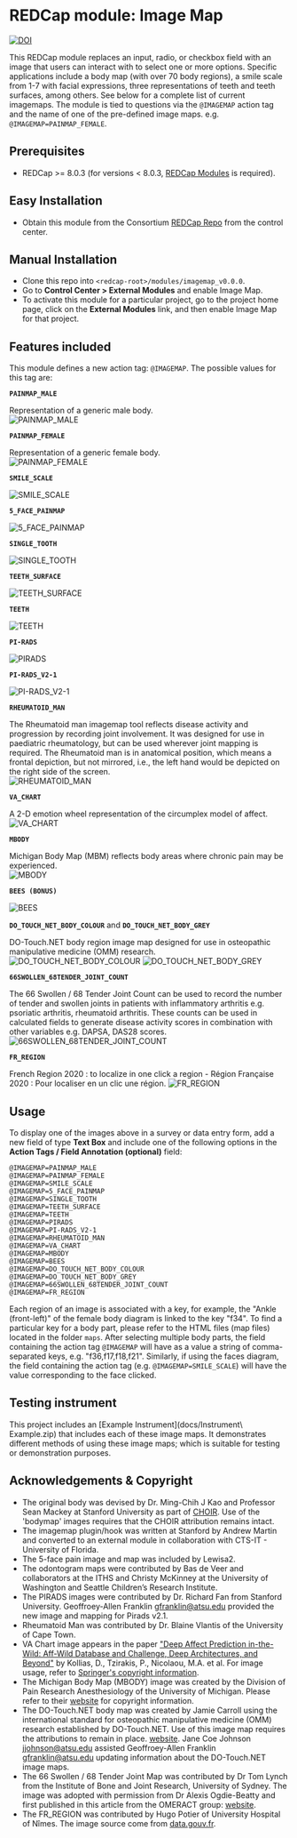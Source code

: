 # REDCap module: Image Map


[![DOI](https://zenodo.org/badge/115049747.svg)](https://zenodo.org/badge/latestdoi/115049747)

This REDCap module replaces an input, radio, or checkbox field with an image that users can interact with to select one or more options. Specific applications include a body map (with over 70 body regions), a smile scale from 1-7 with facial expressions, three representations of teeth and teeth surfaces, among others. See below for a complete list of current imagemaps. The module is tied to questions via the `@IMAGEMAP` action tag and the name of one of the pre-defined image maps.  e.g. `@IMAGEMAP=PAINMAP_FEMALE`.


## Prerequisites
- REDCap >= 8.0.3 (for versions < 8.0.3, [REDCap Modules](https://github.com/vanderbilt/redcap-external-modules) is required).


## Easy Installation
- Obtain this module from the Consortium [REDCap Repo](https://redcap.vanderbilt.edu/consortium/modules/index.php) from the control center.


## Manual Installation
- Clone this repo into `<redcap-root>/modules/imagemap_v0.0.0`.
- Go to **Control Center > External Modules** and enable Image Map.
- To activate this module for a particular project, go to the project home page, click on the **External Modules** link, and then enable Image Map for that project.


## Features included
This module defines a new action tag: `@IMAGEMAP`. The possible values for this tag are:


**`PAINMAP_MALE`**

Representation of a generic male body.  
![PAINMAP_MALE](./img/painmap_male.png)


**`PAINMAP_FEMALE`**

Representation of a generic female body.  
![PAINMAP_FEMALE](./img/painmap_female.png)


**`SMILE_SCALE`**

![SMILE_SCALE](./img/smile_scale.png)


**`5_FACE_PAINMAP`**

![5_FACE_PAINMAP](./img/5_face_painmap.png)


**`SINGLE_TOOTH`**

![SINGLE_TOOTH](./img/single_tooth.png)


**`TEETH_SURFACE`**

![TEETH_SURFACE](./img/teeth_5_surface.png)


**`TEETH`**

![TEETH](./img/teeth_simple.png)


**`PI-RADS`**

![PIRADS](./img/pirads.png)


**`PI-RADS_V2-1`**

![PI-RADS_V2-1](./img/pirads_v2.1.png)


**`RHEUMATOID_MAN`**

The Rheumatoid man imagemap tool reflects disease activity and progression by recording joint involvement. It was designed for use in paediatric rheumatology, but can be used wherever joint mapping is required.  The Rheumatoid man is in anatomical position, which means a frontal depiction, but not mirrored, i.e., the left hand would be depicted on the right side of the screen.  
![RHEUMATOID_MAN](./img/rheumatoid_man.png)


**`VA_CHART`**

A 2-D emotion wheel representation of the circumplex model of affect.  
![VA_CHART](./img/va_chart.png)


**`MBODY`**

Michigan Body Map (MBM) reflects body areas where chronic pain may be experienced.  
![MBODY](./img/mbody.png)


**`BEES (BONUS)`**

![BEES](./img/bees.png)


**`DO_TOUCH_NET_BODY_COLOUR`** and **`DO_TOUCH_NET_BODY_GREY`**

DO-Touch.NET body region image map designed for use in osteopathic manipulative medicine (OMM) research.
![DO_TOUCH_NET_BODY_COLOUR](./img/do_touch_net_body_colour.png)
![DO_TOUCH_NET_BODY_GREY](./img/do_touch_net_body_grey.png)


**`66SWOLLEN_68TENDER_JOINT_COUNT`**

The 66 Swollen / 68 Tender Joint Count can be used to record the number of tender and swollen joints in patients with inflammatory arthritis e.g. psoriatic arthritis, rheumatoid arthritis. These counts can be used in calculated fields to generate disease activity scores in combination with other variables e.g. DAPSA, DAS28 scores.
![66SWOLLEN_68TENDER_JOINT_COUNT](./img/66swollen_68tender_joint_count.png)

**`FR_REGION`**

French Region 2020 : to localize in one click a region - Région Française 2020 : Pour localiser en un clic une région.
![FR_REGION](./img/france_region_nb.png)

## Usage
To display one of the images above in a survey or data entry form, add a new field of type **Text Box** and include one of the following options in the **Action Tags / Field Annotation (optional)** field:

```
@IMAGEMAP=PAINMAP_MALE
@IMAGEMAP=PAINMAP_FEMALE
@IMAGEMAP=SMILE_SCALE
@IMAGEMAP=5_FACE_PAINMAP
@IMAGEMAP=SINGLE_TOOTH
@IMAGEMAP=TEETH_SURFACE
@IMAGEMAP=TEETH
@IMAGEMAP=PIRADS
@IMAGEMAP=PI-RADS_V2-1
@IMAGEMAP=RHEUMATOID_MAN
@IMAGEMAP=VA_CHART
@IMAGEMAP=MBODY
@IMAGEMAP=BEES
@IMAGEMAP=DO_TOUCH_NET_BODY_COLOUR
@IMAGEMAP=DO_TOUCH_NET_BODY_GREY
@IMAGEMAP=66SWOLLEN_68TENDER_JOINT_COUNT
@IMAGEMAP=FR_REGION
```

Each region of an image is associated with a key, for example, the "Ankle (front-left)" of the female body diagram is linked to the key "f34". To find a particular key for a body part, please refer to the HTML files (map files) located in the folder `maps`. After selecting multiple body parts, the field containing the action tag `@IMAGEMAP` will have as a value a string of comma-separated keys, e.g. "f36,f17,f18,f21". Similarly, if using the faces diagram, the field containing the action tag (e.g. `@IMAGEMAP=SMILE_SCALE`) will have the value corresponding to the face clicked.


## Testing instrument

This project includes an [Example Instrument](docs/Instrument\ Example.zip) that includes each of these image maps. It demonstrates different methods of using these image maps; which is suitable for testing or demonstration purposes.


## Acknowledgements & Copyright
 * The original body was devised by Dr. Ming-Chih J Kao and Professor Sean Mackey at Stanford University as part of [CHOIR](choir.stanford.edu). Use of the 'bodymap' images requires that the CHOIR attribution remains intact.
 * The imagemap plugin/hook was written at Stanford by Andrew Martin and converted to an external module in collaboration with CTS-IT - University of Florida.
 * The 5-face pain image and map was included by Lewisa2.
 * The odontogram maps were contributed by Bas de Veer and collaborators at the ITHS and Christy McKinney at the University of Washington and Seattle Children’s Research Institute.
 * The PIRADS images were contributed by Dr. Richard Fan from Stanford University. Geoffroey-Allen Franklin gfranklin@atsu.edu provided the new image and mapping for Pirads v2.1.
 * Rheumatoid Man was contributed by Dr. Blaine Vlantis of the University of Cape Town.
 * VA Chart image appears in the paper ["Deep Affect Prediction in-the-Wild: Aff-Wild Database and Challenge, Deep Architectures, and Beyond"](https://link.springer.com/article/10.1007/s11263-019-01158-4) by Kollias, D., Tzirakis, P., Nicolaou, M.A. et al. For image usage, refer to [Springer's copyright information](https://link.springer.com/article/10.1007/s11263-019-01158-4#copyrightInformation).
 * The Michigan Body Map (MBODY) image was created by the Division of Pain Research Anesthesiology of the University of Michigan. Please refer to their [website](https://medicine.umich.edu/dept/pain-research/clinical-research/michigan-body-map-mbm) for copyright information.
 * The DO-Touch.NET body map was created by Jamie Carroll using the international standard for osteopathic manipulative medicine (OMM) research established by DO-Touch.NET. Use of this image map requires the attributions to remain in place. [website](https://www.do-touch.net). Jane Coe Johnson jjohnson@atsu.edu assisted Geoffroey-Allen Franklin gfranklin@atsu.edu updating information about the DO-Touch.NET image maps.
 * The 66 Swollen / 68 Tender Joint Map was contributed by Dr Tom Lynch from the Institute of Bone and Joint Research, University of Sydney. The image was adopted with permission from Dr Alexis Ogdie-Beatty and first published in this article from the OMERACT group: [website](http://www.jrheum.org/content/early/2019/05/24/jrheum.181089).
 * The FR_REGION was contributed by Hugo Potier of University Hospital of Nîmes. The image source come from [data.gouv.fr](http://data.gouv.fr).
